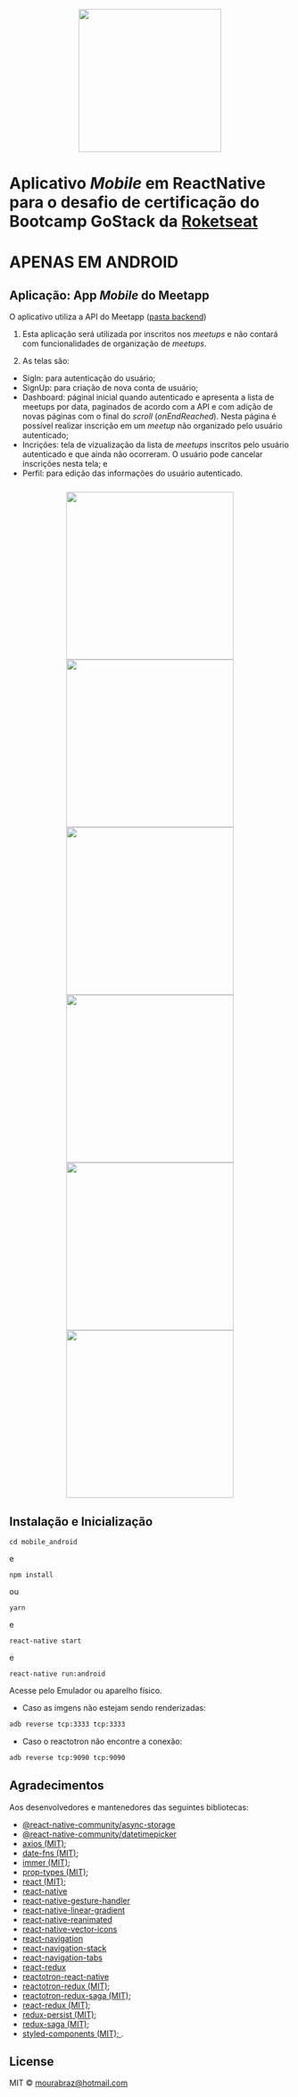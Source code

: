 <p align="center">
  <img width="256" height="256" src="./gostack-256x256.png">
</p>

# Aplicativo _Mobile_ em ReactNative para o desafio de certificação do Bootcamp GoStack da [Roketseat](http://rocketseat.com.br)

# **APENAS EM ANDROID**

## Aplicação: App _Mobile_ do Meetapp

O aplicativo utiliza a API do Meetapp ([pasta backend](../backend))

1. Esta aplicação será utilizada por inscritos nos _meetups_ e não contará com funcionalidades de organização de _meetups_.

2. As telas são:

- SigIn: para autenticação do usuário;
- SignUp: para criação de nova conta de usuário;
- Dashboard: páginal inicial quando autenticado e apresenta a lista de meetups por data, paginados de acordo com a API e com adição de novas páginas com o final do _scroll_ (_onEndReached_). Nesta página é possível realizar inscrição em um _meetup_ não organizado pelo usuário autenticado;
- Incrições: tela de vizualização da lista de _meetups_ inscritos pelo usuário autenticado e que ainda não ocorreram. O usuário pode cancelar inscrições nesta tela; e
- Perfil: para edição das informações do usuário autenticado.

<p align="center" style="margin: 25px 0">
  <img style="display: inline-block; margin: 0 10px" width="300" src="./meetapp/signin.png">
  <img style="display: inline-block; margin: 0 10px" width="300" src="./meetapp/signup.png">
  <img style="display: inline-block; margin: 0 10px" width="300" src="./meetapp/dashboard.png">
  <img style="display: inline-block; margin: 0 10px" width="300" src="./meetapp/inscricoes_s.png">
  <img style="display: inline-block; margin: 0 10px" width="300" src="./meetapp/inscricoes_e.png">
  <img style="display: inline-block; margin: 0 10px" width="300" src="./meetapp/perfil.png">
</p>

## Instalação e Inicialização

```
cd mobile_android
```

e

```
npm install
```

ou

```
yarn
```

e

```
react-native start
```

e

```
react-native run:android
```

Acesse pelo Emulador ou aparelho físico.

- Caso as imgens não estejam sendo renderizadas:

```sh
adb reverse tcp:3333 tcp:3333
```

- Caso o reactotron não encontre a conexão:

```sh
adb reverse tcp:9090 tcp:9090
```

## Agradecimentos

Aos desenvolvedores e mantenedores das seguintes bibliotecas:

- [@react-native-community/async-storage]()
- [@react-native-community/datetimepicker]()
- [axios (MIT)](https://github.com/axios/axios);
- [date-fns (MIT)](https://github.com/date-fns/date-fns);
- [immer (MIT)](https://github.com/immerjs/immer);
- [prop-types (MIT)](https://github.com/facebook/prop-types);
- [react (MIT)](https://github.com/facebook/react);
- [react-native]()
- [react-native-gesture-handler]()
- [react-native-linear-gradient]()
- [react-native-reanimated]()
- [react-native-vector-icons]()
- [react-navigation]()
- [react-navigation-stack]()
- [react-navigation-tabs]()
- [react-redux]()
- [reactotron-react-native]()
- [reactotron-redux (MIT)](https://github.com/infinitered/reactotron-redux);
- [reactotron-redux-saga (MIT)](https://github.com/infinitered/reactotron-redux-saga);
- [react-redux (MIT)](https://github.com/reduxjs/react-redux);
- [redux-persist (MIT)](https://github.com/rt2zz/redux-persist);
- [redux-saga (MIT)](https://github.com/redux-saga/redux-saga);
- [styled-components (MIT); ](https://github.com/styled-components/styled-components).

## License

MIT © mourabraz@hotmail.com
